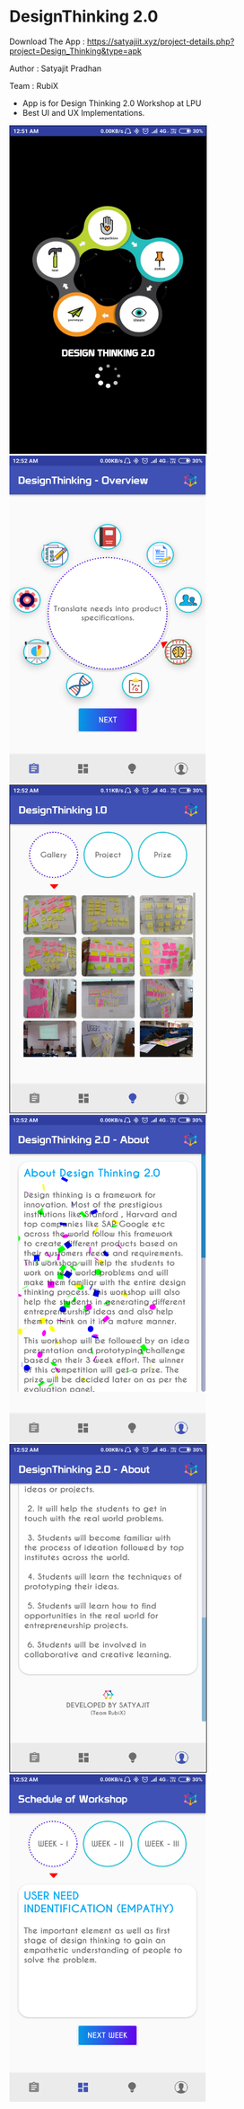 # DesignThinking 2.0

Download The App :
https://satyajiit.xyz/project-details.php?project=Design_Thinking&type=apk


Author :
Satyajit Pradhan

Team : RubiX

* App is for Design Thinking 2.0 Workshop at LPU
* Best UI and UX Implementations.



<img src="/ss0.png" height="583" width="350" border="1px"/>&nbsp;
<img src="/ss1.png" height="583" width="350" />&nbsp;
<img src="/ss2.png" height="583" width="350" border="1px"/>&nbsp;
<img src="/ss3.png" height="583" width="350" />&nbsp;
<img src="/ss4.png" height="583" width="350" border="1px"/>&nbsp;
<img src="/ss5.png" height="583" width="350" />&nbsp;


